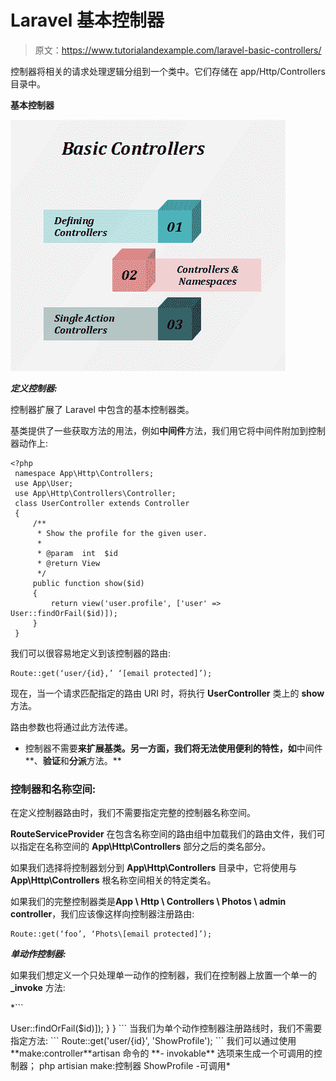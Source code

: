 # Laravel 基本控制器

> 原文：<https://www.tutorialandexample.com/laravel-basic-controllers/>

控制器将相关的请求处理逻辑分组到一个类中。它们存储在 app/Http/Controllers 目录中。

**基本控制器**

![](img/5e457fa4e0058aa469ee0c92557e0995.png)

***定义控制器:***

控制器扩展了 Laravel 中包含的基本控制器类。

基类提供了一些获取方法的用法，例如**中间件**方法，我们用它将中间件附加到控制器动作上:

```
<?php
 namespace App\Http\Controllers;
 use App\User;
 use App\Http\Controllers\Controller; 
 class UserController extends Controller
 {
     /**
      * Show the profile for the given user.
      * 
      * @param  int  $id
      * @return View
      */
     public function show($id)
     { 
         return view('user.profile', ['user' => User::findOrFail($id)]);
     }
 } 
```

我们可以很容易地定义到该控制器的路由:

```
Route::get(‘user/{id},’ ‘[email protected]’);
```

现在，当一个请求匹配指定的路由 URI 时，将执行 **UserController** 类上的 **show** 方法。

路由参数也将通过此方法传递。

*   控制器不需要**来扩展基类。另一方面，我们将无法使用便利的特性，如**中间件**、**验证**和**分派**方法。**

### 控制器和名称空间:

在定义控制器路由时，我们不需要指定完整的控制器名称空间。

**RouteServiceProvider** 在包含名称空间的路由组中加载我们的路由文件，我们可以指定在名称空间的 **App\Http\Controllers** 部分之后的类名部分。

如果我们选择将控制器划分到 **App\Http\Controllers** 目录中，它将使用与 **App\Http\Controllers** 根名称空间相关的特定类名。

如果我们的完整控制器类是**App \ Http \ Controllers \ Photos \ admin controller**，我们应该像这样向控制器注册路由:

```
Route::get(‘foo’, ‘Phots\[email protected]’);
```

***单动作控制器:***

如果我们想定义一个只处理单一动作的控制器，我们在控制器上放置一个单一的 **_invoke** 方法:

 *```
<?php
 namespace App\Http\Controllers;
 use App\User;
 use App\Http\Controllers\Controller;
 class ShowProfile extends Controller 
 {
 /**
 * Show the profile for the given user. 
 *
 * @param  int  $id
 * @return View
 */ 
 public function __invoke($id)
 {
 return view('user.profile', ['user' => User::findOrFail($id)]); 
 }
 } 
```

当我们为单个动作控制器注册路线时，我们不需要指定方法:

```
Route::get('user/{id}', 'ShowProfile');
```

我们可以通过使用**make:controller**artisan 命令的 **- invokable** 选项来生成一个可调用的控制器；

php artisian make:控制器 ShowProfile -可调用*